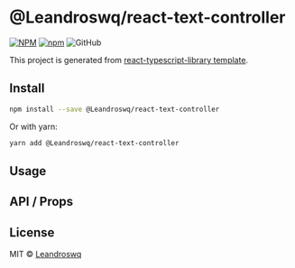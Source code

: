 # @Leandroswq/react-text-controller

[![NPM](https://img.shields.io/npm/v/@Leandroswq/react-text-controller.svg)](https://www.npmjs.com/package/@Leandroswq/react-text-controller)
[![npm](https://img.shields.io/npm/dm/@Leandroswq/react-text-controller.svg)](https://www.npmjs.com/package/@Leandroswq/react-text-controller)
![GitHub](https://img.shields.io/github/license/Leandroswq/@Leandroswq/react-text-controller)

This project is generated from [react-typescript-library template](https://github.com/alioguzhan/react-typescript-library).

## Install

```bash
npm install --save @Leandroswq/react-text-controller
```

Or with yarn:

```bash
yarn add @Leandroswq/react-text-controller
```

## Usage


## API / Props


## License

MIT © [Leandroswq](https://github.com/Leandroswq)
